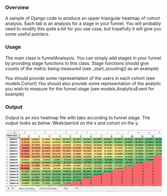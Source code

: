 ### Overview
A sample of Django code to produce an upper triangular heatmap of cohort analysis. Each tab is an analysis for a stage in your funnel.
You will probably need to modify this quite a bit for you use case, but hopefully it will give you some useful pointers.

### Usage
The main class is funnelAnalsysis. You can simply add stages in your funnel by providing stage functions to this class.
Stage functions should give counts of the metric being measured (see _start_scouting() as an example)

You should provide some representation of the users in each cohort (see models.Cohort)
You should also provide some representation of the analytic you wish to measure for the funnel stage (see models.AnalyticsEvent for example)


### Output

Output is an xlxs heatmap file with tabs according to funnel stage. The output looks as below. Week/period on the x and cohort on the y.


![alt text](https://github.com/andrew0harney/cohortAnalysis/raw/master/images/cohortAnalysis.png "Example Cohort Analysis")
